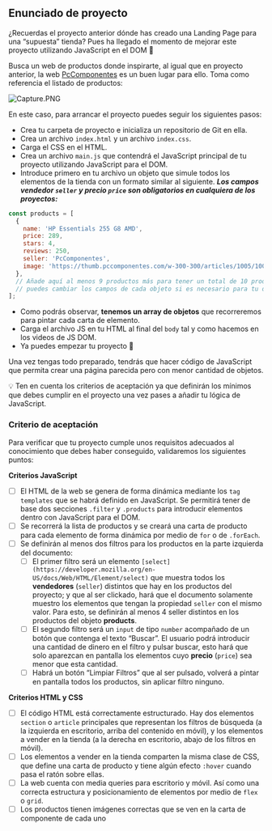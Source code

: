 ## Enunciado de proyecto

¿Recuerdas el proyecto anterior dónde has creado una Landing Page para una “supuesta” tienda? Pues ha llegado el momento de mejorar este proyecto utilizando JavaScript en el DOM 🤘

Busca un web de productos donde inspirarte, al igual que en proyecto anterior, la web [PcComponentes](https://www.pccomponentes.com/portatiles) es un buen lugar para ello. Toma como referencia el listado de productos:

![Capture.PNG](https://s3-us-west-2.amazonaws.com/secure.notion-static.com/59649ffa-04ec-4db4-8a17-cad226271439/Capture.png)

En este caso, para arrancar el proyecto puedes seguir los siguientes pasos:

- Crea tu carpeta de proyecto e inicializa un repositorio de Git en ella.
- Crea un archivo `index.html` y un archivo `index.css`.
- Carga el CSS en el HTML.
- Crea un archivo `main.js` que contendrá el JavaScript principal de tu proyecto utilizando JavaScript para el DOM.
- Introduce primero en tu archivo un objeto que simule todos los elementos de la tienda con un formato similar al siguiente. ***Los campos vendedor `seller` y precio `price` son obligatorios en cualquiera de los proyectos:***

```jsx
const products = [
  {
    name: 'HP Essentials 255 G8 AMD',
    price: 289,
    stars: 4,
    reviews: 250,
    seller: 'PcComponentes',
    image: 'https://thumb.pccomponentes.com/w-300-300/articles/1005/10057282/1639-hp-essential-255-g8-amd-3020e-8gb-256gb-ssd-156.jpg'
  },
  // Añade aquí al menos 9 productos más para tener un total de 10 productos
  // puedes cambiar los campos de cada objeto si es necesario para tu diseño...
];
```

- Como podrás observar, **tenemos un array de objetos** que recorreremos para pintar cada carta de elemento.
- Carga el archivo JS en tu HTML al final del `body` tal y como hacemos en los videos de JS DOM.
- Ya puedes empezar tu proyecto 🚀

Una vez tengas todo preparado, tendrás que hacer código de JavaScript que permita crear una página parecida pero con menor cantidad de objetos.

<aside>
💡 Ten en cuenta los criterios de aceptación ya que definirán los mínimos que debes cumplir en el proyecto una vez pases a añadir tu lógica de JavaScript.

</aside>

### Criterio de aceptación

Para verificar que tu proyecto cumple unos requisitos adecuados al conocimiento que debes haber conseguido, validaremos los siguientes puntos:

**Criterios JavaScript**

- [ ]  El HTML de la web se genera de forma dinámica mediante los `tag templates` que se habrá definido en JavaScript. Se permitirá tener de base dos secciones `.filter` y `.products` para introducir elementos dentro con JavaScript para el DOM.
- [ ]  Se recorrerá la lista de productos y se creará una carta de producto para cada elemento de forma dinámica por medio de `for` o de `.forEach`.
- [ ]  Se definirán al menos dos filtros para los productos en la parte izquierda del documento:
    - [ ]  El primer filtro será un elemento `[select](https://developer.mozilla.org/en-US/docs/Web/HTML/Element/select)` que muestra todos los **vendedores** (`seller`) distintos que hay en los productos del proyecto; y que al ser clickado, hará que el documento solamente muestro los elementos que tengan la propiedad `seller` con el mismo valor. Para esto, se definirán al menos 4 seller distintos en los productos del objeto **products**.
    - [ ]  El segundo filtro será un `input` de tipo `number` acompañado de un botón que contenga el texto “Buscar”. El usuario podrá introducir una cantidad de dinero en el filtro y pulsar buscar, esto hará que solo aparezcan en pantalla los elementos cuyo **precio** (`price`) sea menor que esta cantidad.
    - [ ]  Habrá un botón “Limpiar Filtros” que al ser pulsado, volverá a pintar en pantalla todos los productos, sin aplicar filtro ninguno.

**Criterios HTML y CSS**

- [ ]  El código HTML está correctamente estructurado. Hay dos elementos `section` o `article` principales que representan los filtros de búsqueda (a la izquierda en escritorio, arriba del contenido en móvil), y los elementos a vender en la tienda (a la derecha en escritorio, abajo de los filtros en móvil).
- [ ]  Los elementos a vender en la tienda comparten la misma clase de CSS, que define una carta de producto y tiene algún efecto `:hover` cuando pasa el ratón sobre ellas.
- [ ]  La web cuenta con media queries para escritorio y móvil. Así como una correcta estructura y posicionamiento de elementos por medio de `flex` o `grid`.
- [ ]  Los productos tienen imágenes correctas que se ven en la carta de componente de cada uno
